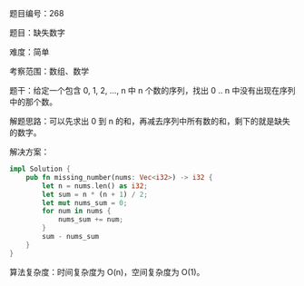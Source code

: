 题目编号：268

题目：缺失数字

难度：简单

考察范围：数组、数学

题干：给定一个包含 0, 1, 2, ..., n 中 n 个数的序列，找出 0 .. n 中没有出现在序列中的那个数。

解题思路：可以先求出 0 到 n 的和，再减去序列中所有数的和，剩下的就是缺失的数字。

解决方案：

```rust
impl Solution {
    pub fn missing_number(nums: Vec<i32>) -> i32 {
        let n = nums.len() as i32;
        let sum = n * (n + 1) / 2;
        let mut nums_sum = 0;
        for num in nums {
            nums_sum += num;
        }
        sum - nums_sum
    }
}
```

算法复杂度：时间复杂度为 O(n)，空间复杂度为 O(1)。